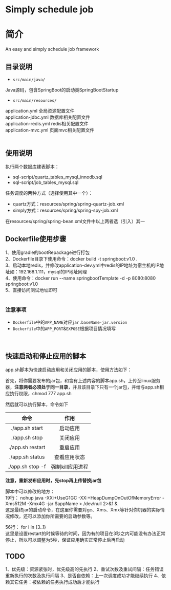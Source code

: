 Simply schedule job
==================

# 简介

An easy and simply schedule job framework
<br/>

## 目录说明

- `src/main/java/`

Java源码，包含SpringBoot的启动类SpringBootStartup

- `src/main/resources/`

application.yml 全局资源配置文件  
application-jdbc.yml 数据库相关配置文件  
application-redis.yml redis相关配置文件  
application-mvc.yml 页面mvc相关配置文件  
<br/>

## 使用说明

执行两个数据库建表脚本：  
- sql-script/quartz_tables_mysql_innodb.sql<br/>
- sql-script/job_tables_mysql.sql<br/>

任务调度的两种方式（选择使用其中一个）：  
- quartz方式：resources/spring/spring-quartz-job.xml<br/>
- simply方式：resources/spring/spring-spy-job.xml<br/>

在resources/spring/spring-bean.xml文件中以上两者选（引入）其一

## Dockerfile使用步骤  
1、使用gradle的bootRepackage进行打包  
2、Dockerfile目录下使用命令：docker build -t springboot:v1.0 .  
3、启动本地redis，并修改application-dev.yml中redis的IP地址为宿主机的IP地址如：192.168.1.111，mysql的IP地址同理  
4、使用命令：docker run --name springbootTemplate -d -p 8080:8080 springboot:v1.0  
5、直接访问测试地址即可  
<br/>

### 注意事项

- `Dockerfile`中的`APP_NAME`对应`jar.baseName-jar.version`
- `Dockerfile`中的`APP_PORT`&`EXPOSE`根据项目情况填写
<br/>

## 快速启动和停止应用的脚本
app.sh脚本为快速启动应用和关闭应用的脚本，使用方法如下：  

首先，将你需要发布的jar包，和含有上述内容的脚本app.sh，上传至linux服务器，**注意两者必须处于同一目录**，并且该目录下只有一个jar包，并给与app.sh相应执行权限，chmod 777 app.sh

然后就可以执行脚本，命令如下

| 命令 | 作用 |
| :-: | :-: |
| ./app.sh start | 启动应用 |
| ./app.sh stop | 关闭应用 |
| ./app.sh restart | 重启应用 |
| ./app.sh status | 查看应用状态 |
| ./app.sh stop -f | 强制kill应用进程  |

**注意，重新发布应用时，先stop再上传替换jar包**

脚本中可以修改的地方：  
19行： nohup java -XX:+UseG1GC -XX:+HeapDumpOnOutOfMemoryError -Xms512M -Xmx4G -jar $appName > /dev/null 2>&1 &  
这是最终jar的启动命令，在这里你需要对gc、Xms、Xmx等针对你机器的实际情况修改，还可以添加你所需要的启动参数等。  

56行： for i in {3..1}  
这里是设置restart的时候等待的时间，因为有的项目在3秒之内可能没有办法正常停止，所以可以调整为5秒，保证应用确实正常停止后再启动  


## TODO
1、优先级：资源紧张时，优先级高的先执行
2、重试次数及重试间隔：任务错误重新执行的次数及执行间隔
3、是否自依赖：上一次调度成功才能继续执行
4、依赖其它任务：被依赖的任务执行成功后才能执行
